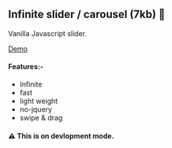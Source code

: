 ## Infinite slider / carousel (7kb) 🚀
Vanilla Javascript slider.

[Demo](https://sadhinvr.github.io/slider/lib/index.html)

#### Features:-
- Infinite
- fast
- light weight
- no-jquery 
- swipe & drag

#### ⚠️ This is on devlopment mode.
